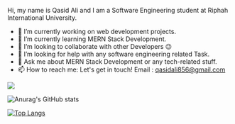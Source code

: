 Hi, my name is Qasid Ali and I am a Software Engineering student at Riphah International University.

- 🔭 I’m currently working on web development projects.
- 🌱 I’m currently learning MERN Stack Development. 
- 👯 I’m looking to collaborate with other Developers 😉
- 🤔 I’m looking for help with any software engineering related Task.
- 💬 Ask me about MERN Stack Development or any tech-related stuff.
- 📫 How to reach me:  Let's get in touch! Email : qasidali856@gmail.com

<img src="https://github-readme-stats.vercel.app/api?username=Qasid-Ali&&show_icons=true&title_color=5094F0&icon_color=5094F0&text_color=848484&bg_color=ffffff" />

![Anurag's GitHub stats](https://github-readme-stats.vercel.app/api?username=Qasid-Ali&show_icons=true&theme=radical)

[![Top Langs](https://github-readme-stats.vercel.app/api/top-langs/?username=Qasid-Ali)](https://github.com/anuraghazra/github-readme-stats)

